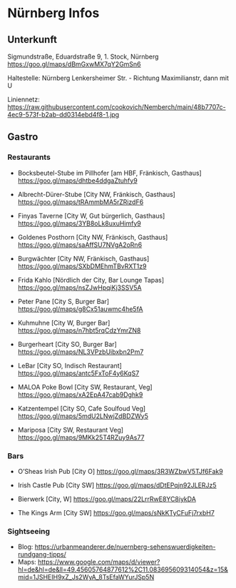 # Nürnberg Infos

## Unterkunft
Sigmundstraße, Eduardstraße 9, 1. Stock, Nürnberg
https://goo.gl/maps/dBmGxwMX7qY2GmSn6

Haltestelle:
Nürnberg Lenkersheimer Str. - Richtung Maximilianstr, dann mit U

Liniennetz: https://raw.githubusercontent.com/cookovich/Nemberch/main/48b7707c-4ec9-573f-b2ab-dd0314ebd4f8-1.jpg


## Gastro 
### Restaurants
- Bocksbeutel-Stube im Pillhofer [am HBF, Fränkisch, Gasthaus]
https://goo.gl/maps/dhtbe4ddgaZtuhfy9

- Albrecht-Dürer-Stube [City NW, Fränkisch, Gasthaus]
https://goo.gl/maps/tRAmmbMA5rZRizdF6

- Finyas Taverne [City W, Gut bürgerlich, Gasthaus]
https://goo.gl/maps/3YB8oLk8uxuHimfy9

- Goldenes Posthorn [City NW, Fränkisch, Gasthaus]
https://goo.gl/maps/saAffSU7NVgA2oRn6

- Burgwächter [City NW, Fränkisch, Gasthaus]
https://goo.gl/maps/SXbDMEhmTBvRXT1z9


- Frida Kahlo [Nördlich der City, Bar Lounge Tapas]
https://goo.gl/maps/nsZJwHpqiKj3SSV5A

- Peter Pane [City S, Burger Bar]
https://goo.gl/maps/g8Cx51auwmc4he5fA

- Kuhmuhne [City W, Burger Bar]
https://goo.gl/maps/n7hbt5rqCdzYmrZN8

- Burgerheart [City SO, Burger Bar]
https://goo.gl/maps/NL3VPzbUibxbn2Pm7

- LeBar [City SO, Indisch Restaurant]
https://goo.gl/maps/antc5FxToF4y6KqS7

- MALOA Poke Bowl [City SW, Restaurant, Veg]
https://goo.gl/maps/xA2EpA47cab9Dghk9

- Katzentempel [City SO, Cafe Soulfoud Veg]
https://goo.gl/maps/5mdU2LNwjZdBDZWy5

- Mariposa [City SW, Restaurant Veg]
https://goo.gl/maps/9MKk25T4RZuy9As77

### Bars
- O’Sheas Irish Pub [City O]
https://goo.gl/maps/3R3WZbwV5TJf6Fak9

- Irish Castle Pub [City SW]
https://goo.gl/maps/dDtEPqjn92JLERJz5

- Bierwerk [City, W]
https://goo.gl/maps/22LrrRwE8YC8iykDA

- The Kings Arm [City SW]
https://goo.gl/maps/sNkKTyCFuFj7rxbH7


### Sightseeing
- Blog: https://urbanmeanderer.de/nuernberg-sehenswuerdigkeiten-rundgang-tipps/
- Maps: https://www.google.com/maps/d/viewer?hl=de&hl=de&ll=49.45605764877612%2C11.083695609314054&z=15&mid=1JSHEIH9xZ_Js2WyA_8TsEfaWYurJSp5N

